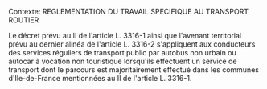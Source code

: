 Contexte: REGLEMENTATION DU TRAVAIL SPECIFIQUE  AU TRANSPORT ROUTIER

Le décret prévu au II de l'article L. 3316-1 ainsi que l'avenant territorial prévu au dernier alinéa de l'article L. 3316-2 s'appliquent aux conducteurs des services réguliers de transport public par autobus non urbain ou autocar à vocation non touristique lorsqu'ils effectuent un service de transport dont le parcours est majoritairement effectué dans les communes d'Ile-de-France mentionnées au II de l'article L. 3316-1.